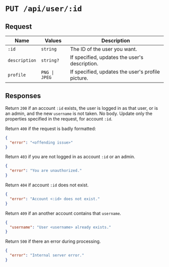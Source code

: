 # `PUT /api/user/:id`

## Request

| Name | Values | Description |
|-|-|-|
| `:id` | `string` | The ID of the user you want. |
| `description` | `string?` | If specified, updates the user's description. |
| `profile` | `PNG \| JPEG` | If specified, updates the user's profile picture. |

## Responses

Return `200` if an account `:id` exists, the user is logged in as that user, or is an admin, and the new `username` is not taken. No body. Update only the properties specified in the request, for account `:id`.

Return `400` if the request is badly formatted:

```json
{
  "error": "<offending issue>"
}
```

Return `403` if you are not logged in as account `:id` or an admin.

```json
{
  "error": "You are unauthorized."
}
```

Return `404` if account `:id` does not exist.

```json
{
  "error": "Account <:id> does not exist."
}
```

Return `409` if an another account contains that `username`.

```json
{
  "username": "User <username> already exists."
}
```

Return `500` if there an error during processing.

```json
{
  "error": "Internal server error."
}
```
